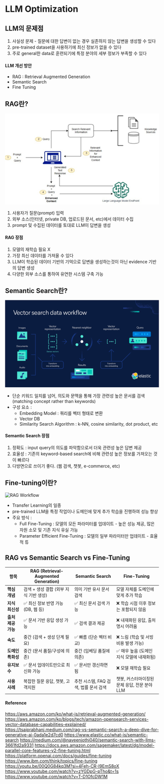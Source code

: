 # LLM Optimization

## LLM의 문제점
1. 사실성 문제 - 질문에 대한 답변이 없는 경우 실존하지 않는 답변을 생성할 수 있다
2. pre-trained dataset을 사용하기에 최신 정보가 없을 수 있다
3. 주로 general한 data로 훈련되기에 특정 분야의 세부 정보가 부족할 수 있다

#### LLM 개선 방안
- RAG : Retrieval Augmented Generation
- Semantic Search
- Fine Tuning


## RAG란?
![RAG Workflow](./resource/rag_llm.png)
1. 사용자가 질문(prompt) 입력
2. 외부 소스(인터넷, private DB, 업로드된 문서, etc)에서 데이터 수집
3. prompt 및 수집된 데이터를 토대로 LLM이 답변을 생성

#### RAG 장점
1. 모델의 재학습 필요 X
2. 가장 최신 데이터를 가져올 수 있다
3. LLM이 학습된 데이터 기반의 기억으로 답변을 생성하는것이 아닌 evidence 기반의 답변 생성
4. 다양한 외부 소스를 통하여 유연한 시스템 구축 가능


## Semantic Search란?
![RAG Workflow](./resource/vector_search.jpg)
- 단순 키워드 일치를 넘어, 의도와 문맥을 통해 가장 관련성 높은 문서를 검색 (matching concept rather than keywords)
- 구성 요소 : 
  - Embedding Model : 쿼리를 벡터 형태로 변환
  - Vector DB
  - Similarity Search Algorithm : k-NN, cosine similarity, dot product, etc

#### Semantic Search 장점
1. 정확도 : input query의 의도를 파악함으로서 더욱 관련성 높은 답변 제공
2. 효율성 : 기존의 keyword-based search에 비해 관련성 높은 정보를 가져오는 것이 빠르다
3. 다방면으로 쓰이기 좋다. (웹 검색, 챗봇, e-commerce, etc)


## Fine-tuning이란?
![RAG Workflow](./resource/fine_tuning.png)
- Transfer Learning의 일종
- pre-trained LLM을 특정 작업이나 도메인에 맞게 추가 학습을 진행하여 성능 향상
- 주요 방식 :
  - Full Fine-Tuning : 모델의 모든 파라미터를 업데이트 - 높은 성능 제공, 많은 자원 소모 및 기존 지식 유실 가능
  - Parameter Efficient Fine-Tuning : 모델의 일부 파라미터만 업데이트 - 효율적 튜



## RAG vs Semantic Search vs Fine-Tuning

| 항목                  | **RAG** (Retrieval-Augmented Generation)                | **Semantic Search**                                        | **Fine-Tuning**                                               |
|-----------------------|----------------------------------------------------------|-------------------------------------------------------------|---------------------------------------------------------------|
| **핵심 개념**         | 검색 + 생성 결합 (외부 지식 기반 생성)                  | 의미 기반 유사 문서 검색                                    | 모델 자체를 도메인에 맞게 추가 학습                          |
| **지식 최신성**       | ✅ 최신 정보 반영 가능 (DB, 웹 등)                       | ✅ 최신 문서 검색 가능                                       | ❌ 학습 시점 이후 정보는 포함되지 않음                        |
| **출처 제공 가능**    | ✅ 문서 기반 응답 생성 가능                              | ✅ 검색 결과 제공                                            | ❌ 내재화된 응답, 출처 명시 어려움                            |
| **속도**              | 중간 (검색 + 생성 단계 필요)                            | ✅ 빠름 (단순 벡터 비교)                                     | ❌ 느림 (학습 및 서빙 비용 발생 가능)                         |
| **도메인 특화성**     | 중간 (문서 품질/구성에 의존)                            | 중간 (임베딩 품질에 의존)                                   | ✅ 매우 높음 (도메인 지식 모델에 내재화됨)                    |
| **유지보수**          | ✅ 문서 업데이트만으로 최신화 가능                       | ✅ 문서만 갱신하면 됨                                        | ❌ 모델 재학습 필요                                            |
| **사용 사례**        | 복잡한 질문 응답, 챗봇, 고객지원                         | 추천 시스템, FAQ 검색, 법률 문서 검색                        | 챗봇, 커스터마이징된 문체 응답, 전문 분야 LLM                 |


#### Reference
https://aws.amazon.com/ko/what-is/retrieval-augmented-generation/
https://aws.amazon.com/ko/blogs/tech/amazon-opensearch-services-vector-database-capabilities-explained/
https://tsaiprabhanj.medium.com/rag-vs-semantic-search-a-deep-dive-for-generative-ai-0ada1e2d7cd0
https://www.elastic.co/what-is/semantic-search
https://medium.com/@naveenjothi040/semantic-search-with-llms-3661fd2a9331
https://docs.aws.amazon.com/sagemaker/latest/dg/model-parallel-core-features-v2-fine-tuning.html
https://platform.openai.com/docs/guides/fine-tuning
https://www.ibm.com/think/topics/fine-tuning
https://youtu.be/00Q0G84kq3M?si=4Feh-CR-I9EmS8oX
https://www.youtube.com/watch?v=zYGDpG-pTho&t=1s
https://www.youtube.com/watch?v=T-D1OfcDW1M

